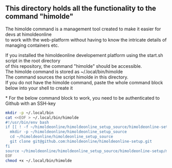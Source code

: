 ## This directory holds all the functionality to the command "himolde"
<p>
The himolde command is a management tool created to make it easier for devs at himoldeonline<br>
to work with the web-platform without having to know the intricate details of managing containers etc.<br
</p>

<p>
If you installed the himoldeonline developement platform using the start.sh script in the root directory<br>
of this repository, the command "himolde" should be accessible.<br>
The himolde command is stored as ~/.local/bin/himolde<br>
The command sources the script himolde in this directory.<br>
If you do not have the himolde command, paste the whole command block below into your shell to create it<br>
</p>
* For the below command block to work, you need to be authenticated to Github with an SSH-key

```bash
mkdir -p ~/.local/bin
cat <<EOF > ~/.local/bin/himolde
#!/usr/bin/env bash
if [[ ! -f ~/himoldeonline/himoldeonline_setup_source/himoldeonline-setup/manage/himolde ]]; then
  mkdir -p ~/himoldeonline/himoldeonline_setup_source
  cd ~/himoldeonline/himoldeonline_setup_source
  git clone git@github.com:himoldeonline/himoldeonline-setup.git
fi
source ~/himoldeonline/himoldeonline_setup_source/himoldeonline-setup/manage/himolde
EOF
chmod +x ~/.local/bin/himolde
```

